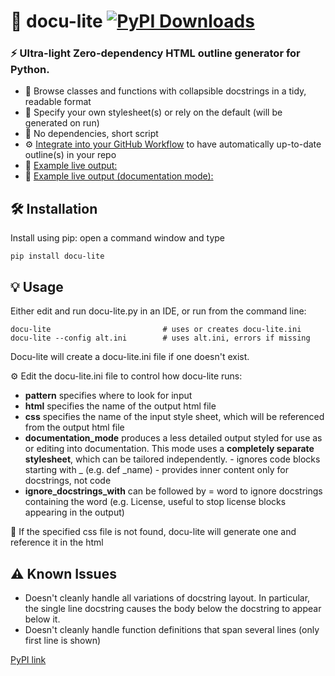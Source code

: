 # 🧾 docu-lite [![PyPI Downloads](https://static.pepy.tech/badge/docu-lite)](https://pepy.tech/projects/docu-lite)

### ⚡ Ultra-light Zero-dependency HTML outline generator for Python.   



- 📖   Browse classes and functions with collapsible docstrings in a tidy, readable format
- 📘   Specify your own stylesheet(s) or rely on the default (will be generated on run) 
- 🎈   No dependencies, short script
- ⚙️   [Integrate into your GitHub Workflow](https://g1ojs.github.io/docu-lite/add-to-workflow/index.html) to have automatically up-to-date outline(s) in your repo
- 👀   [Example live output:](https://g1ojs.github.io/docu-lite/docu-lite-outline.html)
- 👀   [Example live output (documentation mode):](https://g1ojs.github.io/docu-lite/docu-lite-outline-docmode.html)
  

## 🛠 Installation

Install using pip: open a command window and type

```
pip install docu-lite
```
## 💡 Usage
Either edit and run docu-lite.py in an IDE, or run from the command line:
```
docu-lite                         # uses or creates docu-lite.ini
docu-lite --config alt.ini        # uses alt.ini, errors if missing
```
Docu-lite will create a docu-lite.ini file if one doesn't exist.

⚙️ Edit the docu-lite.ini file to control how docu-lite runs:
 - **pattern** specifies where to look for input
 - **html** specifies the name of the output html file
 - **css** specifies the name of the input style sheet, which will be referenced from the output html file
 - **documentation_mode** produces a less detailed output styled for use as or editing into documentation. This mode uses a **completely separate stylesheet**, which can be tailored independently.
       - ignores code blocks starting with _ (e.g. def _name)
       - provides inner content only for docstrings, not code
 - **ignore_docstrings_with** can be followed by = word to ignore docstrings containing the word (e.g. License, useful to stop license blocks appearing in the output)  


📝 If the specified css file is not found, docu-lite will generate one and reference it in the html

## ⚠️ Known Issues
 - Doesn't cleanly handle all variations of docstring layout. In particular, the single line docstring causes the body below the docstring to appear below it.
 - Doesn't cleanly handle function definitions that span several lines (only first line is shown)

[PyPI link](https://pypi.org/project/docu-lite/)
